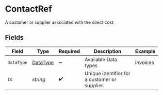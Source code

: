 # ContactRef

A customer or supplier associated with the direct cost.


## Fields

| Field                                         | Type                                          | Required                                      | Description                                   | Example                                       |
| --------------------------------------------- | --------------------------------------------- | --------------------------------------------- | --------------------------------------------- | --------------------------------------------- |
| `DataType`                                    | [DataType](../../Models/Shared/DataType.md)   | :heavy_minus_sign:                            | Available Data types                          | invoices                                      |
| `Id`                                          | *string*                                      | :heavy_check_mark:                            | Unique identifier for a customer or supplier. |                                               |